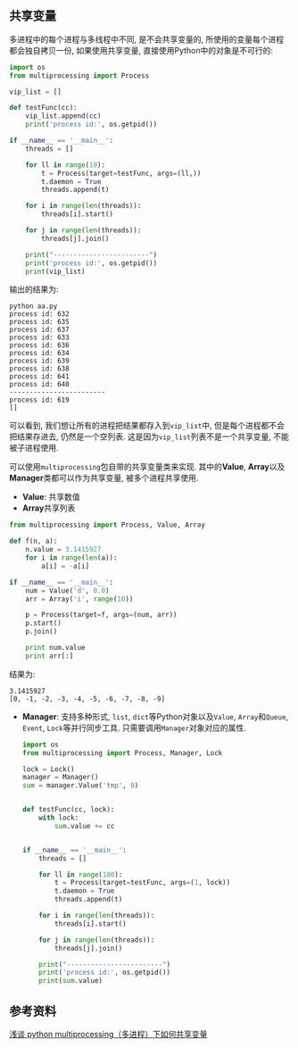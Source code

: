 ## 共享变量

多进程中的每个进程与多线程中不同, 是不会共享变量的, 所使用的变量每个进程都会独自拷贝一份, 如果使用共享变量, 直接使用Python中的对象是不可行的:

```python
import os
from multiprocessing import Process

vip_list = []

def testFunc(cc):
    vip_list.append(cc)
    print('process id:', os.getpid())

if __name__ == '__main__':
    threads = []

    for ll in range(10):
        t = Process(target=testFunc, args=(ll,))
        t.daemon = True
        threads.append(t)

    for i in range(len(threads)):
        threads[i].start()

    for j in range(len(threads)):
        threads[j].join()

    print("------------------------")
    print('process id:', os.getpid())
    print(vip_list)
```

输出的结果为:

```
python aa.py
process id: 632
process id: 635
process id: 637
process id: 633
process id: 636
process id: 634
process id: 639
process id: 638
process id: 641
process id: 640
------------------------
process id: 619
[]
```

可以看到, 我们想让所有的进程把结果都存入到`vip_list`中, 但是每个进程都不会把结果存进去, 仍然是一个空列表. 这是因为`vip_list`列表不是一个共享变量, 不能被子进程使用.

可以使用`multiprocessing`包自带的共享变量类来实现. 其中的**Value**, **Array**以及**Manager**类都可以作为共享变量, 被多个进程共享使用.

- **Value**: 共享数值
- **Array**共享列表

```python
from multiprocessing import Process, Value, Array

def f(n, a):
    n.value = 3.1415927
    for i in range(len(a)):
        a[i] = -a[i]

if __name__ == '__main__':
    num = Value('d', 0.0)
    arr = Array('i', range(10))

    p = Process(target=f, args=(num, arr))
    p.start()
    p.join()

    print num.value
    print arr[:]
```

结果为:

```
3.1415927
[0, -1, -2, -3, -4, -5, -6, -7, -8, -9]
```

- **Manager**: 支持多种形式, `list`, `dict`等Python对象以及`Value`, `Array`和`Queue`, `Event`, `Lock`等并行同步工具. 只需要调用`Manager`对象对应的属性.

  ```python
  import os
  from multiprocessing import Process, Manager, Lock
  
  lock = Lock()
  manager = Manager()
  sum = manager.Value('tmp', 0)
  
  
  def testFunc(cc, lock):
      with lock:
          sum.value += cc
  
  
  if __name__ == '__main__':
      threads = []
  
      for ll in range(100):
          t = Process(target=testFunc, args=(1, lock))
          t.daemon = True
          threads.append(t)
  
      for i in range(len(threads)):
          threads[i].start()
  
      for j in range(len(threads)):
          threads[j].join()
  
      print("------------------------")
      print('process id:', os.getpid())
      print(sum.value)
  ```

## 参考资料

[浅谈 python multiprocessing（多进程）下如何共享变量](https://my.oschina.net/leejun2005/blog/203148)


